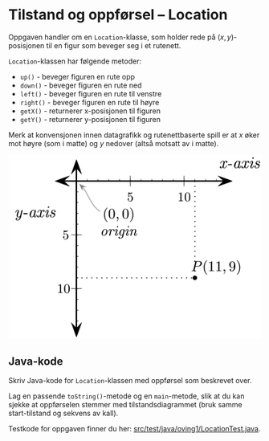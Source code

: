 # Tilstand og oppførsel – Location

Oppgaven handler om en `Location`-klasse, som holder rede på $`(x,y)`$-posisjonen til en figur som beveger seg i et rutenett.

`Location`-klassen har følgende metoder:

- `up()` - beveger figuren en rute opp
- `down()` - beveger figuren en rute ned
- `left()` - beveger figuren en rute til venstre
- `right()` - beveger figuren en rute til høyre
- `getX()` - returnerer x-posisjonen til figuren
- `getY()` - returnerer y-posisjonen til figuren

Merk at konvensjonen innen datagrafikk og rutenettbaserte spill er at $`x`$ øker mot høyre (som i matte) og $`y`$ nedover (altså motsatt av i matte).

![Koordinatsystem](fig/location/coordinate.png)

## Java-kode

Skriv Java-kode for `Location`-klassen med oppførsel som beskrevet over.

Lag en passende `toString()`-metode og en `main`-metode, slik at du kan sjekke at oppførselen stemmer med tilstandsdiagrammet (bruk samme start-tilstand og sekvens av kall).

Testkode for oppgaven finner du her: [src/test/java/oving1/LocationTest.java](../../src/test/java/oving1/LocationTest.java).
